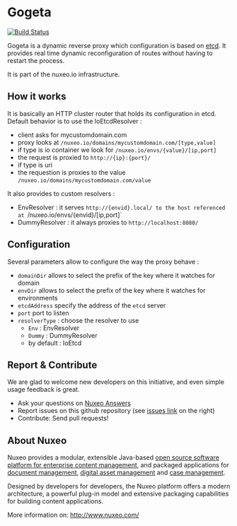 


Gogeta
======

[![Build Status](https://travis-ci.org/nuxeo/gogeta.png?branch=master)](https://travis-ci.org/nuxeo/gogeta)

Gogeta is a dynamic reverse proxy which configuration is based on [etcd](https://github.com/coreos/etcd). It provides real time dynamic reconfiguration of routes without having to restart the process.

It is part of the nuxeo.io infrastructure.


How it works
------------

It is basically an HTTP cluster router that holds its configuration in etcd. Default behavior
is to use the IoEtcdResolver :

  * client asks for mycustomdomain.com
  * proxy looks at `/nuxeo.io/domains/mycustomdomain.com/[type,value]`
  * if type is io container we look for `/nuxeo.io/envs/{value}/[ip,port]`
  * the request is proxied to `http://{ip}:{port}/`
  * if type is uri
  * the requestion is proxies to the value `/nuxeo.io/domains/mycustomdomain.com/value`

It also provides to custom resolvers :

  * EnvResolver : it serves `http://{envid}.local/ to the host referenced at `/nuxeo.io/envs/{envid}/[ip,port]`
  * DummyResolver : it always proxies to `http://localhost:8080/`


Configuration
-------------

Several parameters allow to configure the way the proxy behave :

 * `domainDir` allows to select the prefix of the key where it watches for domain
 * `envDir` allows to select the prefix of the key where it watches for environments
 * `etcdAddress` specify the address of the `etcd` server
 * `port` port to listen
 * `resolverType` : choose the resolver to use
    * `Env` : EnvResolver
    * `Dummy` : DummyResolver
    * by default : IoEtcd

Report & Contribute
-------------------

We are glad to welcome new developers on this initiative, and even simple usage feedback is great.
- Ask your questions on [Nuxeo Answers](http://answers.nuxeo.com)
- Report issues on this github repository (see [issues link](http://github.com/nuxeo/gogeta/issues) on the right)
- Contribute: Send pull requests!


About Nuxeo
-----------

Nuxeo provides a modular, extensible Java-based
[open source software platform for enterprise content management](http://www.nuxeo.com/en/products/ep),
and packaged applications for [document management](http://www.nuxeo.com/en/products/document-management),
[digital asset management](http://www.nuxeo.com/en/products/dam) and
[case management](http://www.nuxeo.com/en/products/case-management).

Designed by developers for developers, the Nuxeo platform offers a modern
architecture, a powerful plug-in model and extensive packaging
capabilities for building content applications.

More information on: <http://www.nuxeo.com/>
